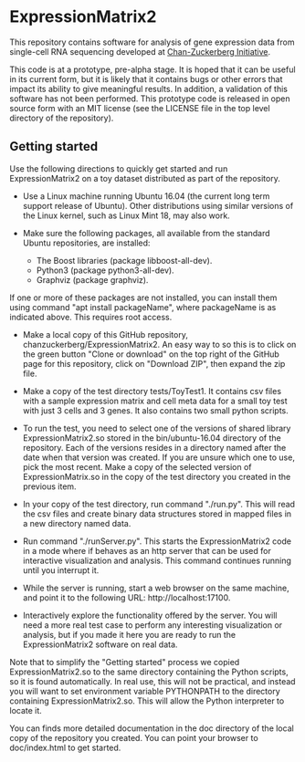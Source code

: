 # ExpressionMatrix2

This repository contains software for analysis of gene expression data from single-cell RNA sequencing developed at [Chan-Zuckerberg Initiative](https://chanzuckerberg.com).

This code is at a prototype, pre-alpha stage. It is hoped that it can be useful in its current form, but it is likely that it contains bugs or other errors that impact its ability to give meaningful results. In addition, a validation of this software has not been performed. This prototype code is released in open source form with an MIT license (see the LICENSE file in the top level directory of the repository). 

## Getting started

Use the following directions to quickly get started and run ExpressionMatrix2 on a toy dataset distributed as part of the repository.

- Use a Linux machine running Ubuntu 16.04 (the current long term support release of Ubuntu). Other distributions using similar versions of the Linux kernel, such as Linux Mint 18, may also work.

- Make sure the following packages, all available from the standard Ubuntu repositories, are installed:
    * The Boost libraries (package libboost-all-dev).
    * Python3 (package python3-all-dev).
    * Graphviz (package graphviz). 

If one or more of these packages are not installed, you can install them using command "apt install packageName", where packageName is as indicated above. This requires root access.

- Make a local copy of this GitHub repository, chanzuckerberg/ExpressionMatrix2. An easy way to so this is to click on the green button "Clone or download" on the top right of the GitHub page for this repository, click on "Download ZIP", then expand the zip file.

- Make a copy of the test directory tests/ToyTest1. It contains csv files with a sample expression matrix and cell meta data for a small toy test with just 3 cells and 3 genes. It also contains two small python scripts.

- To run the test, you need to select one of the versions of shared library ExpressionMatrix2.so stored in the bin/ubuntu-16.04 directory of the repository. Each of the versions resides in a directory named after the date when that version was created. If you are unsure which one to use, pick the most recent. Make a copy of the selected version of ExpressionMatrix.so in the copy of the test directory you created in the previous item.

- In your copy of the test directory, run command "./run.py". This will read the csv files and create binary data structures stored in mapped files in a new directory named data.

- Run command "./runServer.py". This starts the ExpressionMatrix2 code in a mode where if behaves as an http server that can be used for interactive visualization and analysis. This command continues running until you interrupt it.

- While the server is running, start a web browser on the same machine, and point it to the following URL: http://localhost:17100.

- Interactively explore the functionality offered by the server. You will need a more real test case to perform any interesting visualization or analysis, but if you made it here you are ready to run the ExpressionMatrix2 software on real data. 

Note that to simplify the "Getting started" process we copied ExpressionMatrix2.so to the same directory containing the Python scripts, so it is found automatically. In real use, this will not be practical, and instead you will want to set environment variable PYTHONPATH to the directory containing ExpressionMatrix2.so. This will allow the Python interpreter to locate it. 

You can finds more detailed documentation in the doc directory of the local copy of the repository you created. You can point your browser to doc/index.html to get started.

